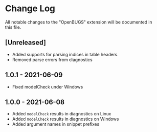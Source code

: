 # Change Log

All notable changes to the "OpenBUGS" extension will be documented in this file.

## [Unreleased]

- Added supports for parsing indices in table headers
- Removed parse errors from diagnostics

## 1.0.1 - 2021-06-09

- Fixed modelCheck under Windows

## 1.0.0 - 2021-06-08

- Added `modelCheck` results in diagnostics on Linux
- Added `modelCheck` results in diagnostics on Windows
- Added argument names in snippet prefixes
